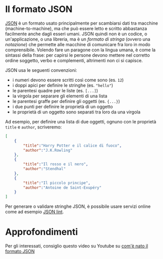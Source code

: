 # Il formato JSON

[JSON](https://www.json.org/) è un formato usato principalmente per scambiarsi dati tra macchine (machine-to-machine), ma che può essere letto e scritto abbastanza facilmente anche dagli esseri umani. JSON quindi non è un codice, o un'applicazione, o una libreria, ma è un _formato di stringa_ (ovvero una _notazione_) che permette alle macchine di comunicare fra loro in modo comprensibile. Volendo fare un paragone con la lingua umana, è come la sintassi della frase: per capirsi le persone devono mettere nel corretto ordine soggetto, verbo e complementi, altrimenti non ci si capisce.

JSON usa le seguenti convenzioni:
- i numeri devono essere scritti così come sono (es. `12`)
- i doppi apici per definire le stringhe (es. `"hello"`)
- le parentesi quadre per le liste (es. `[...]`)
- la virgola per separare gli elementi di una lista
- le parentesi graffe per definire gli oggetti (es. `{...}`)
- i due punti per definire le proprietà di un oggetto
- le proprietà di un oggetto sono separati tra loro da una virgola

Ad esempio, per definire una lista di due oggetti, ognuno con le proprietà `title` e `author`, scriveremo:
```json
[
    {
        "title":"Harry Potter e il calice di fuoco",
        "author":"J.K.Rowling"
    },
    {
        "title":"Il rosso e il nero",
        "author":"Stendhal"
    },
    {
        "title":"Il piccolo principe",
        "author":"Antoine de Saint-Exupéry"
    }
]
```
Per generare o validare stringhe JSON, è possibile usare servizi online come ad esempio [JSON lint](https://jsonlint.com/?json=[{%22title%22:%22Harry%20Potter%20e%20il%20calice%20di%20fuoco%22,%22author%22:%22J.K.Rowling%22},{%22title%22:%22Il%20rosso%20e%20il%20nero%22,%22author%22:%22Stendhal%22},{%22title%22:%22Il%20piccolo%20principe%22,%22author%22:%22Antoine%20de%20Saint-Exup%C3%A9ry%22}]).


# Approfondimenti
Per gli interessati, consiglio questo video su Youtube su [com'è nato il formato JSON](https://www.youtube.com/watch?v=-C-JoyNuQJs)